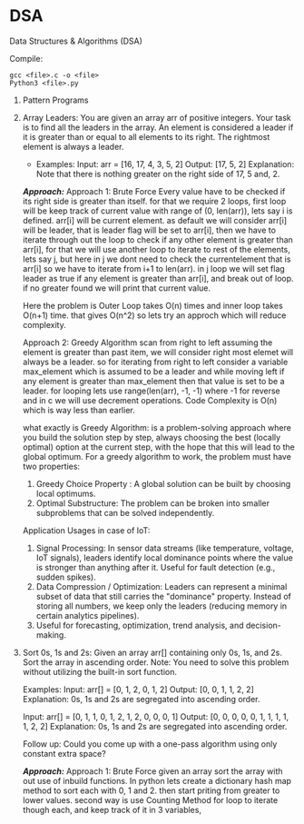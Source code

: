 # DSA
Data Structures & Algorithms (DSA)

Compile:
```
gcc <file>.c -o <file>
Python3 <file>.py
```

1. Pattern Programs

2. Array Leaders: You are given an array arr of positive integers. Your task is to find all the leaders in the array. 
   An element is considered a leader if it is greater than or equal to all elements to its right. 
   The rightmost element is always a leader.
    - Examples:
        Input: arr = [16, 17, 4, 3, 5, 2]
        Output: [17, 5, 2]
        Explanation: Note that there is nothing greater on the right side of 17, 5 and, 2.
   
   ***Approach:***
   Approach 1: Brute Force
   Every value have to be checked if its right side is greater than itself.
   for that we require 2 loops, first loop will be keep track of current value with range of (0, len(arr)), lets say i is defined.
   arr[i] will be current element. as default we will consider arr[i] will be leader, that is leader flag will be set to arr[i], then we have to iterate through out the loop to check if any other element is greater than arr[i], for that we will use another loop to iterate to rest of the elements, lets say j,  but here in j we dont need to check the currentelement that is arr[i] so we have to iterate from i+1 to len(arr). in j loop we will set flag leader as true if any element is greater than arr[i], and break out of loop. if no greater found we will print that current value. 

   Here the problem is Outer Loop takes O(n) times and inner loop takes O(n+1) time. that gives O(n^2) so lets try an approch which will reduce complexity.

   Approach 2: Greedy Algorithm
   scan from right to left assuming the element is greater than past item, we will consider right most elemet will always be a leader.
   so for iterating from right to left consider a variable max_element which is assumed to be a leader and while moving left if any element is greater than max_element then that value is set to be a leader.
   for looping lets use range(len(arr), -1, -1) where -1 for reverse and in c we will use decrement operations. 
   Code Complexity is O(n) which is way less than earlier.

   what exactly is Greedy Algorithm: is a problem-solving approach where you build the solution step by step, always choosing the best (locally optimal) option at the current step, with the hope that this will lead to the global optimum.
   For a greedy algorithm to work, the problem must have two properties:
   1. Greedy Choice Property : A global solution can be built by choosing local optimums.
   2. Optimal Substructure: The problem can be broken into smaller subproblems that can be solved independently.

   Application Usages in case of IoT:
   1. Signal Processing:  In sensor data streams (like temperature, voltage, IoT signals), leaders identify local dominance points where the value is stronger than anything after it. Useful for fault detection (e.g., sudden spikes). 
   2. Data Compression / Optimization: Leaders can represent a minimal subset of data that still carries the "dominance" property. Instead of storing all numbers, we keep only the leaders (reducing memory in certain analytics pipelines).
   3. Useful for forecasting, optimization, trend analysis, and decision-making.

3. Sort 0s, 1s and 2s: 
    Given an array arr[] containing only 0s, 1s, and 2s. Sort the array in ascending order.
    Note: You need to solve this problem without utilizing the built-in sort function.

    Examples:
    Input: arr[] = [0, 1, 2, 0, 1, 2]
    Output: [0, 0, 1, 1, 2, 2]
    Explanation: 0s, 1s and 2s are segregated into ascending order.

    Input: arr[] = [0, 1, 1, 0, 1, 2, 1, 2, 0, 0, 0, 1]
    Output: [0, 0, 0, 0, 0, 1, 1, 1, 1, 1, 2, 2]
    Explanation: 0s, 1s and 2s are segregated into ascending order.

    Follow up: Could you come up with a one-pass algorithm using only constant extra space?

    ***Approach:***
    Approach 1: Brute Force
    given an array sort the array with out use of inbuild functions.
    In python lets create a dictionary hash map method to sort each with 0, 1 and 2. then start priting from greater to lower values.
    second way is use Counting Method for loop to iterate though each, and keep track of it in 3 variables, 
